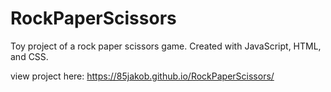 # RockPaperScissors

Toy project of a rock paper scissors game.
Created with JavaScript, HTML, and CSS.

view project here: https://85jakob.github.io/RockPaperScissors/
